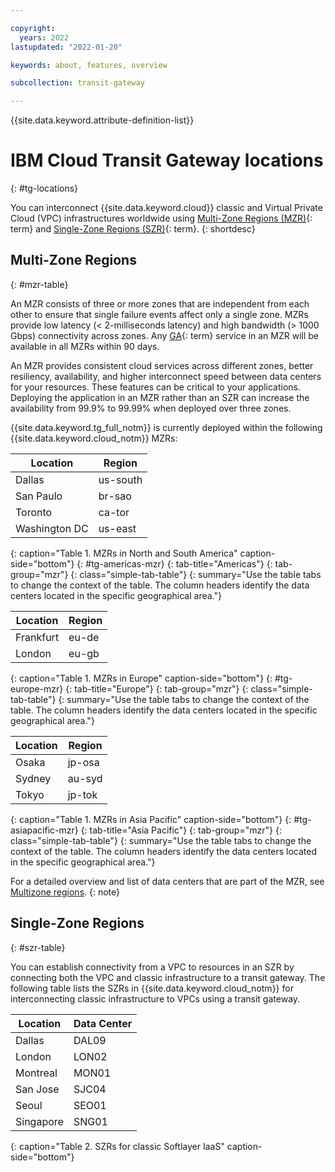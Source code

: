 ```yaml
---

copyright:
  years: 2022
lastupdated: "2022-01-20"

keywords: about, features, overview

subcollection: transit-gateway

---
```


{{site.data.keyword.attribute-definition-list}}

# IBM Cloud Transit Gateway locations
{: #tg-locations}

You can interconnect {{site.data.keyword.cloud}} classic and Virtual Private Cloud (VPC) infrastructures worldwide using [Multi-Zone Regions (MZR)](#x9774820){: term} and [Single-Zone Regions (SZR)](#x9774825){: term}.
{: shortdesc}

## Multi-Zone Regions
{: #mzr-table}

An MZR consists of three or more zones that are independent from each other to ensure that single failure events affect only a single zone. MZRs provide low latency (< 2-milliseconds latency) and high bandwidth (> 1000 Gbps) connectivity across zones. Any [GA](#x2117947){: term} service in an MZR will be available in all MZRs within 90 days.

An MZR provides consistent cloud services across different zones, better resiliency, availability, and higher interconnect speed between data centers for your resources. These features can be critical to your applications. Deploying the application in an MZR rather than an SZR can increase the availability from 99.9% to 99.99% when deployed over three zones.

{{site.data.keyword.tg_full_notm}} is currently deployed within the following {{site.data.keyword.cloud_notm}} MZRs:

| Location | Region |
|-----------|----------|
| Dallas | us-south |
| San Paulo | br-sao |
| Toronto | ca-tor |
| Washington DC | us-east |
{: caption="Table 1. MZRs in North and South America" caption-side="bottom"}
{: #tg-americas-mzr}
{: tab-title="Americas"}
{: tab-group="mzr"}
{: class="simple-tab-table"}
{: summary="Use the table tabs to change the context of the table. The column headers identify the data centers located in the specific geographical area."}

| Location | Region |
|-----------|----------|
| Frankfurt | eu-de |
| London | eu-gb |
{: caption="Table 1. MZRs in Europe" caption-side="bottom"}
{: #tg-europe-mzr}
{: tab-title="Europe"}
{: tab-group="mzr"}
{: class="simple-tab-table"}
{: summary="Use the table tabs to change the context of the table. The column headers identify the data centers located in the specific geographical area."}

| Location | Region |
|-----------|----------|
| Osaka  | jp-osa |
| Sydney | au-syd |
| Tokyo  | jp-tok |
{: caption="Table 1. MZRs in Asia Pacific" caption-side="bottom"}
{: #tg-asiapacific-mzr}
{: tab-title="Asia Pacific"}
{: tab-group="mzr"}
{: class="simple-tab-table"}
{: summary="Use the table tabs to change the context of the table. The column headers identify the data centers located in the specific geographical area."}

For a detailed overview and list of data centers that are part of the MZR, see [Multizone regions](/docs/overview?topic=overview-locations#mzr-table).
{: note}

## Single-Zone Regions
{: #szr-table}

You can establish connectivity from a VPC to resources in an SZR by connecting both the VPC and classic infrastructure to a transit gateway. The following table lists the SZRs in {{site.data.keyword.cloud_notm}} for interconnecting classic infrastructure to VPCs using a transit gateway.

| Location | Data Center |
|-----------|----------|
| Dallas | DAL09 |
| London | LON02 |
| Montreal | MON01 |
| San Jose | SJC04 |
| Seoul | SEO01 |
| Singapore | SNG01 |
{: caption="Table 2. SZRs for classic Softlayer IaaS" caption-side="bottom"}
